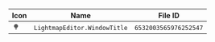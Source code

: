 | Icon | Name | File ID |
| ---  | ---  | ---     |
| ![](LightmapEditor.WindowTitle.png) | `LightmapEditor.WindowTitle` | `6532003565976252547` |
